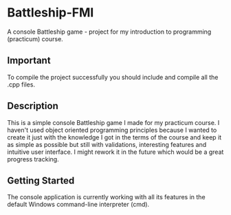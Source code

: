 # Battleship-FMI
A console Battleship game - project for my 
introduction to programming (practicum) course.

## Important
To compile the project successfully you should include and compile all the .cpp files.

## Description
This is a simple console Battleship game I made for my practicum course.
I haven't used object oriented programming principles because I wanted
to create it just with the knowledge I got in the terms of the course and
keep it as simple as possible but still with validations, interesting features
and intuitive user interface.
I might rework it in the future which would be a great progress tracking.

## Getting Started
The console application is currently working with all its features in
the default Windows command-line interpreter (cmd).

